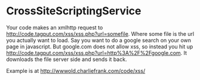 # CrossSiteScriptingService
Your code makes an xmlhttp request to http://code.tagput.com/xss/xss.php?url=somefile.  Where some file is the url you actually
want to load.  Say you want to do a google search on your own page in javascript.  But google.com does not allow xss, so instead you hit up http://code.tagput.com/xss/xss.php?url=http%3A%2F%2Fgoogle.com. 
It downloads the file server side and sends it back.
  
Example is at http://wwwold.charliefrank.com/code/xss/
